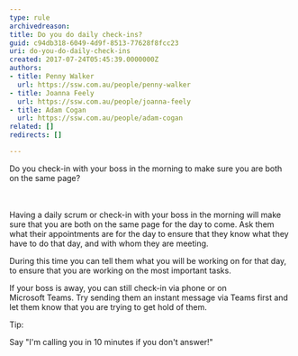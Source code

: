 ```yaml
---
type: rule
archivedreason: 
title: Do you do daily check-ins?
guid: c94db318-6049-4d9f-8513-77628f8fcc23
uri: do-you-do-daily-check-ins
created: 2017-07-24T05:45:39.0000000Z
authors:
- title: Penny Walker
  url: https://ssw.com.au/people/penny-walker
- title: Joanna Feely
  url: https://ssw.com.au/people/joanna-feely
- title: Adam Cogan
  url: https://ssw.com.au/people/adam-cogan
related: []
redirects: []

---
```



Do you check-in with your boss in the morning to make sure you are both on the same page?<br>
<br><excerpt class='endintro'></excerpt><br>
<p>​Having a daily scrum or check-in with your boss in the morning will make sure that you are both on the same page for the day to come.&#160;​Ask them what their appointments are for the day to ensure that they know what they have to do that day, and with whom they are meeting.<br></p><p>During this time you can tell them what you will be working on for that day, to ensure that you are working on the most important tasks.<br></p><p>If your boss is away, you can still check-in via phone or on Microsoft&#160;Teams.&#160;Try sending&#160;them&#160;an instant message via Teams first&#160;and let them know that you are trying to get hold of them.&#160;​<br></p><p class="ssw15-rteElement-Tip">Tip&#58;</p><p class="ssw15-rteElement-P">Say&#160;&quot;I'm calling you in 10 minutes if you don't answer!&quot;<br></p><p><br></p>


